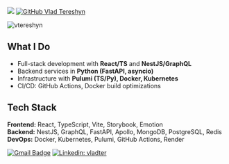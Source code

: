 ![](https://visitor-badge.glitch.me/badge?page_id=vtereshyn)
[![GitHub Vlad Tereshyn](https://img.shields.io/github/followers/vtereshyn?label=follow&style=social)](https://github.com/vtereshyn)

<img src="https://github-readme-stats.vercel.app/api?username=vtereshyn&show_icons=true&theme=gotham" alt="vtereshyn" />
 
## What I Do
- Full-stack development with **React/TS** and **NestJS/GraphQL**  
- Backend services in **Python (FastAPI, asyncio)**  
- Infrastructure with **Pulumi (TS/Py), Docker, Kubernetes**  
- CI/CD: GitHub Actions, Docker build optimizations  

## Tech Stack
**Frontend:** React, TypeScript, Vite, Storybook, Emotion  
**Backend:** NestJS, GraphQL, FastAPI, Apollo, MongoDB, PostgreSQL, Redis  
**DevOps:** Docker, Kubernetes, Pulumi, GitHub Actions, Render  

[![Gmail Badge](https://img.shields.io/badge/-vladyslav.tereshyn@gmail.com-c14438?style=flat-square&logo=Gmail&logoColor=white&link=mailto:vladyslav.tereshyn@gmail.com)](mailto:vladyslav.tereshyn@gmail.com)
[![Linkedin: vladter](https://img.shields.io/badge/-vladter-blue?style=flat-square&logo=Linkedin&logoColor=white&link=https://www.linkedin.com/in/vladter/)](https://www.linkedin.com/in/vladter/)

